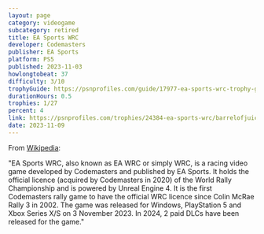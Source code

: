 ```yaml
---
layout: page
category: videogame
subcategory: retired
title: EA Sports WRC
developer: Codemasters
publisher: EA Sports
platform: PS5
published: 2023-11-03
howlongtobeat: 37
difficulty: 3/10
trophyGuide: https://psnprofiles.com/guide/17977-ea-sports-wrc-trophy-guide
durationHours: 0.5
trophies: 1/27
percent: 4
link: https://psnprofiles.com/trophies/24384-ea-sports-wrc/barrelofjuice
date: 2023-11-09
---
```


From [Wikipedia](https://en.wikipedia.org/wiki/EA_Sports_WRC):

"EA Sports WRC, also known as EA WRC or simply WRC, is a racing video game developed by Codemasters and published by EA Sports. It holds the official licence (acquired by Codemasters in 2020) of the World Rally Championship and is powered by Unreal Engine 4. It is the first Codemasters rally game to have the official WRC licence since Colin McRae Rally 3 in 2002. The game was released for Windows, PlayStation 5 and Xbox Series X/S on 3 November 2023. In 2024, 2 paid DLCs have been released for the game."
